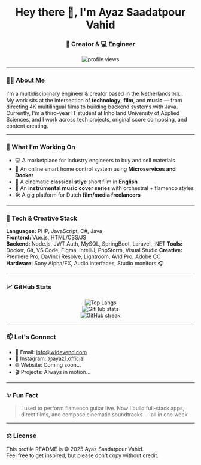 <h1 align="center">Hey there 👋, I'm Ayaz Saadatpour Vahid</h1>
<h3 align="center"> 🚀 Creator &  💻 Engineer </h3>

<p align="center">
  <img src="https://komarev.com/ghpvc/?username=ayazsv&label=Profile%20Views&color=blueviolet&style=flat-square" alt="profile views" />
</p>

---

### 👨‍💻 About Me

I'm a multidisciplinary engineer & creator based in the Netherlands 🇳🇱.  
My work sits at the intersection of **technology**, **film**, and **music** — from directing 4K multilingual films to building backend systems with Java.  
Currently, I'm a third-year IT student at Inholland University of Applied Sciences, and I work across tech projects, original score composing, and content creating.

---

### 🚀 What I'm Working On

- 💻 A marketplace for industry engineers to buy and sell materials.
- 🏡 An online smart home control system using **Microservices and Docker**
- 🎥 A cinematic **classical stlye** short film in **English**
- 🎵 An **instrumental music cover series** with orchestral + flamenco styles
- 🛠 A gig platform for Dutch **film/media freelancers**

---

### 🧰 Tech & Creative Stack

**Languages:** PHP, JavaScript, C#, Java  
**Frontend:** Vue.js, HTML/CSS/JS  
**Backend:** Node.js, JWT Auth, MySQL, SpringBoot, Laravel, .NET
**Tools:** Docker, Git, VS Code, Figma, IntelliJ, PhpStorm, Visual Studio
**Creative:** Premiere Pro, DaVinci Resolve, Lightroom, Avid Pro, Adobe CC  
**Hardware:** Sony Alpha/FX, Audio interfaces, Studio monitors 🎧

---

### 📈 GitHub Stats

<p align="center">
  <img src="https://github-readme-stats.vercel.app/api/top-langs/?username=anuraghazra&layout=compact" alt="Top Langs" />
  <br />
  <img src="https://github-readme-stats.vercel.app/api?username=ayazspv&show_icons=true&theme=ambient_gradient" alt="GitHub stats" />
  <br/>
  <img src="https://github-readme-streak-stats.herokuapp.com/?user=ayazspv&theme=tokyonight" alt="GitHub streak" />
</p>

---

### 📫 Let's Connect

- 📧 Email: [info@widevend.com](mailto:info@widevend.com)  
- 📸 Instagram: [@ayaz1.official](https://instagram.com/ayaz1.official)  
- 🌐 Website: Coming soon...  
- 🎬 Projects: Always in motion...

---

### ✨ Fun Fact

> I used to perform flamenco guitar live. Now I build full-stack apps, direct films, and compose cinematic soundtracks — all in one week.

---

### ⚖️ License

This profile README is © 2025 Ayaz Saadatpour Vahid.  
Feel free to get inspired, but please don't copy without credit.

